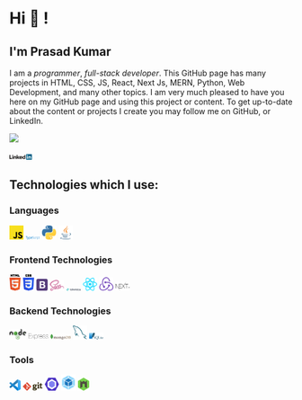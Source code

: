
<!--
**prasad-kumar/prasad-kumar** is a ✨ _special_ ✨ repository because its `README.md` (this file) appears on your GitHub profile.

Here are some ideas to get you started:

- 🔭 I’m currently working on ...
- 🌱 I’m currently learning ...
- 👯 I’m looking to collaborate on ...
- 🤔 I’m looking for help with ...
- 💬 Ask me about ...
- 📫 How to reach me: ...
- 😄 Pronouns: ...
- ⚡ Fun fact: ...
-->

# Hi 👋 !

## I'm Prasad Kumar

I am a _programmer_, _full-stack developer_. This GitHub page has many projects in HTML, CSS, JS, React, Next Js, MERN, Python, Web Development, and many other topics. I am very much pleased to have you here on my GitHub page and using this project or content. To get up-to-date about the content or projects I create you may follow me on GitHub, or LinkedIn.  

![](https://komarev.com/ghpvc/?username=k-prasad-kumar&color=green)

<div>
<a href="https://www.linkedin.com/in/prasad-kumar-a77650142/" target="_blank"><img src='./images/linkedin.svg' alt='LinkedIn' width="8%"></a>

## Technologies which I use:

### Languages

<div>
  <img src ="./images/javascript.svg" alt="JavaScript logo" width="5%" title='JavaScript'/>
  <img src ="./images/typescript.svg" alt="TypeScript logo" width="5%" title='TypeScript'/>
  <img src ="./images/python.svg" alt="Python logo" width="5%" title='Python'/>
  <img src ="./images/java-icon.svg" alt="Java logo" width="5%" title='Java'/>
<div> 

### Frontend Technologies

<div>
  <img src ="./images/html-5.svg" alt="HTML5 logo" width="4%" title='HTML5'/>
  <img src ="./images/css-3.svg" alt="CSS3 logo" width="4%" title='CSS3'/>
  <img src ="./images/bootstrap.svg" alt="Bootstrap logo" width="4%" title='Bootstrap'/>
  <img src ="./images/sass.svg" alt="Sass logo" width="5%" title='Sass'/>
  <img src ="./images/tailwindcss.svg" alt="Tailwindcss logo" width="5%" title='Tailwindcss'/>
  <img src ="./images/react.svg" alt="react logo" width="5%" title='React'/>
  <img src ="./images/redux.svg" alt="redux logo" width="5%" title='Redux'/>
  <img src ="./images/nextjs.svg" alt="nextjs logo" width="5%" title='NextJS'/>
  
<div> 

### Backend Technologies

<div>
  <img src ="./images/nodejs.svg" alt="Node logo" width="6%" title='Nodejs'/>
  <img src ="./images/express.svg" alt="express logo" width="7%" title='Express'/>
  <img src ="./images/mongodb.svg" alt="D3 logo" width="7%" title='MongoDB'/>
  <img src ="./images/mysql.svg" alt="mysql logo" width="5%" title='MYSQL'/>
  <img src ="./images/sqlite.svg" alt="sqlite logo" width="5%" title='sqlite'/>
</div>

### Tools

<div>
  <img src ="./images/visual-studio-code.svg" alt="VS Code logo" width="4%" title='Visual Studio Code'/>
  <img src ="./images/git.svg" alt="Git logo" width="7%" title='Git'/>
  <img src ="./images/eslint.svg" alt="ESLint logo" width="5%" title='ESLint'/>
  <img src ="./images/webpack.svg" alt="Webpack logo" width="5%" title='Webpack'/>
  <img src ="./images/nodemon.svg" alt="Nodemon logo" width="4%" title='Nodemon'/> 
</div>
  
<!-- [![Top Langs](https://github-readme-stats.vercel.app/api/top-langs/?username=k-prasad-kumar&layout)](https://github.com/k-prasad-kumar/github-readme-stats) -->
  
 
